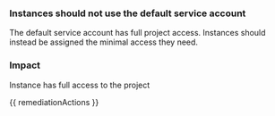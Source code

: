 
### Instances should not use the default service account

The default service account has full project access. Instances should instead be assigned the minimal access they need.

### Impact
Instance has full access to the project

<!-- DO NOT CHANGE -->
{{ remediationActions }}

